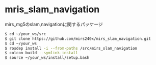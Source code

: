 # mris_slam_navigation
mirs_mg5のslam,navigationに関するパッケージ

```bash
$ cd ~/your_ws/src
$ git clone https://github.com/mirs240x/mirs_slam_navigation.git
$ cd ~/your_ws
$ rosdep install -i --from-paths /src/mirs_slam_navigation
$ colcon build --symlink-install
$ source ~/your_ws/install/setup.bash
```
